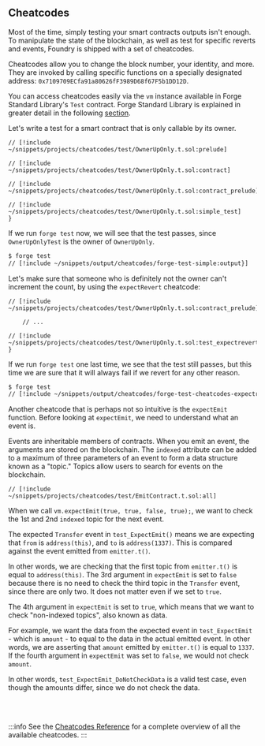 ## Cheatcodes

Most of the time, simply testing your smart contracts outputs isn't enough. To manipulate the state of the blockchain, as well as test for specific reverts and events, Foundry is shipped with a set of cheatcodes.

Cheatcodes allow you to change the block number, your identity, and more. They are invoked by calling specific functions on a specially designated address: `0x7109709ECfa91a80626fF3989D68f67F5b1DD12D`.

You can access cheatcodes easily via the `vm` instance available in Forge Standard Library's `Test` contract. Forge Standard Library is explained in greater detail in the following [section](/forge/tests/forge-std).

Let's write a test for a smart contract that is only callable by its owner.

```solidity
// [!include ~/snippets/projects/cheatcodes/test/OwnerUpOnly.t.sol:prelude]

// [!include ~/snippets/projects/cheatcodes/test/OwnerUpOnly.t.sol:contract]

// [!include ~/snippets/projects/cheatcodes/test/OwnerUpOnly.t.sol:contract_prelude]

// [!include ~/snippets/projects/cheatcodes/test/OwnerUpOnly.t.sol:simple_test]
}
```

If we run `forge test` now, we will see that the test passes, since `OwnerUpOnlyTest` is the owner of `OwnerUpOnly`.

```sh
$ forge test
// [!include ~/snippets/output/cheatcodes/forge-test-simple:output}]
```

Let's make sure that someone who is definitely not the owner can't increment the count, by using the `expectRevert` cheatcode:

```solidity
// [!include ~/snippets/projects/cheatcodes/test/OwnerUpOnly.t.sol:contract_prelude]

    // ...

// [!include ~/snippets/projects/cheatcodes/test/OwnerUpOnly.t.sol:test_expectrevert]
}
```

If we run `forge test` one last time, we see that the test still passes, but this time we are sure that it will always fail if we revert for any other reason.

```bash
$ forge test
// [!include ~/snippets/output/cheatcodes/forge-test-cheatcodes-expectrevert:output]
```

Another cheatcode that is perhaps not so intuitive is the `expectEmit` function. Before looking at `expectEmit`, we need to understand what an event is.

Events are inheritable members of contracts. When you emit an event, the arguments are stored on the blockchain. The `indexed` attribute can be added to a maximum of three parameters of an event to form a data structure known as a "topic." Topics allow users to search for events on the blockchain.

```solidity
// [!include ~/snippets/projects/cheatcodes/test/EmitContract.t.sol:all]
```

When we call `vm.expectEmit(true, true, false, true);`, we want to check the 1st and 2nd `indexed` topic for the next event.

The expected `Transfer` event in `test_ExpectEmit()` means we are expecting that `from` is `address(this)`, and `to` is `address(1337)`. This is compared against the event emitted from `emitter.t()`.

In other words, we are checking that the first topic from `emitter.t()` is equal to `address(this)`. The 3rd argument in `expectEmit` is set to `false` because there is no need to check the third topic in the `Transfer` event, since there are only two. It does not matter even if we set to `true`.

The 4th argument in `expectEmit` is set to `true`, which means that we want to check "non-indexed topics", also known as data.

For example, we want the data from the expected event in `test_ExpectEmit` - which is `amount` - to equal to the data in the actual emitted event. In other words, we are asserting that `amount` emitted by `emitter.t()` is equal to `1337`. If the fourth argument in `expectEmit` was set to `false`, we would not check `amount`.

In other words, `test_ExpectEmit_DoNotCheckData` is a valid test case, even though the amounts differ, since we do not check the data.

<br></br>

:::info
See the [Cheatcodes Reference](/reference/cheatcodes/overview) for a complete overview of all the available cheatcodes.
:::
